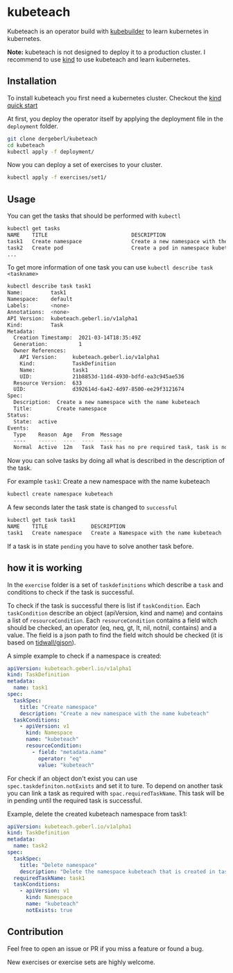 # kubeteach

Kubeteach is an operator build with [kubebuilder](https://github.com/kubernetes-sigs/kubebuilder) to learn kubernetes in kubernetes.

**Note:** kubeteach is not designed to deploy it to a production cluster. I recommend to use [kind](https://kind.sigs.k8s.io/) to use kubeteach and learn kubernetes.

## Installation

To install kubeteach you first need a kubernetes cluster. Checkout the [kind quick start](https://kind.sigs.k8s.io/docs/user/quick-start/)

At first, you deploy the operator itself by applying the deployment file in the `deployment` folder.
```bash
git clone dergeberl/kubeteach
cd kubeteach
kubectl apply -f deployment/
```

Now you can  deploy a set of exercises to your cluster.

```bash
kubectl apply -f exercises/set1/
```

## Usage

You can get the tasks that should be performed with `kubectl`

```bash
kubectl get tasks
NAME    TITLE                           DESCRIPTION                                                                                                          STATUS
task1   Create namespace                Create a new namespace with the name kubeteach                                                                           active
task2   Create pod                      Create a pod in namespace kubeteach, name it pod1 and use nginx:latest as image                                         pending
...
```

To get more information of one task you can use `kubectl describe task <taskname>`


```bash
kubectl describe task task1   
Name:         task1
Namespace:    default
Labels:       <none>
Annotations:  <none>
API Version:  kubeteach.geberl.io/v1alpha1
Kind:         Task
Metadata:
  Creation Timestamp:  2021-03-14T18:35:49Z
  Generation:          1
  Owner References:
    API Version:     kubeteach.geberl.io/v1alpha1
    Kind:            TaskDefinition
    Name:            task1
    UID:             21b8853d-11d4-4930-bdfd-ea3c945ae536
  Resource Version:  633
  UID:               d392614d-6a42-4d97-8500-ee29f3121674
Spec:
  Description:  Create a new namespace with the name kubeteach
  Title:        Create namespace
Status:
  State:  active
Events:
  Type    Reason  Age   From  Message
  ----    ------  ----  ----  -------
  Normal  Active  12m   Task  Task has no pre required task, task is now active
```

Now you can solve tasks by doing all what is described in the description of the task.

For example `task1`: Create a new namespace with the name kubeteach

```bash
kubectl create namespace kubeteach
```

A few seconds later the task state is changed to `successful`

```bash
kubectl get task task1            
NAME    TITLE              DESCRIPTION                                  STATUS
task1   Create namespace   Create a Namespace with the name kubeteach   successful
```

If a task is in state `pending` you have to solve another task before.


## how it is working

In the `exercise` folder is a set of `taskdefinitions` which describe a `task` and conditions to check if the task is successful.

To check if the task is successful there is list if `taskCondition`. 
Each `taskCondition` describe an object (apiVersion, kind and name) and contains a list of `resourceCondition`. 
Each `resourceCondition` contains a field witch should be checked, an operator (eq, neq, gt, lt, nil, notnil, contains) and a value. 
The field is a json path to find the field witch should be checked (it is based on [tidwall/gjson](https://github.com/tidwall/gjson)).

A simple example to check if a namespace is created:

```yaml
apiVersion: kubeteach.geberl.io/v1alpha1
kind: TaskDefinition
metadata:
  name: task1
spec:
  taskSpec:
    title: "Create namespace"
    description: "Create a new namespace with the name kubeteach"
  taskConditions:
    - apiVersion: v1
      kind: Namespace
      name: "kubeteach"
      resourceCondition:
        - field: "metadata.name"
          operator: "eq"
          value: "kubeteach"
```

For check if an object don't exist you can use `spec.taskdefiniton.notExists` and set it to ture. To depend on another task you can link a task as required with `spac.requiredTaskName`. This task will be in pending until the required task is successful. 

Example, delete the created kubeteach namespace from task1:

```yaml
apiVersion: kubeteach.geberl.io/v1alpha1
kind: TaskDefinition
metadata:
  name: task2
spec:
  taskSpec:
    title: "Delete namespace"
    description: "Delete the namespace kubeteach that is created in task1"
  requiredTaskName: task1
  taskConditions:
    - apiVersion: v1
      kind: Namespace
      name: "kubeteach"
      notExists: true
```

## Contribution

Feel free to open an issue or PR if you miss a feature or found a bug.

New exercises or exercise sets are highly welcome.